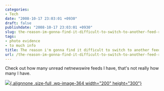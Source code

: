 ```yaml
---
categories:
- Tech
date: "2008-10-17 23:03:01 +0930"
draft: false
publishdate: "2008-10-17 23:03:01 +0930"
slug: the-reason-im-gonna-find-it-difficult-to-switch-to-another-feed-reader
tags:
- photo evidence
- to much info
title: The reason i'm gonna find it difficult to switch to another feed reader
url: /the-reason-im-gonna-find-it-difficult-to-switch-to-another-feed-reader/
---
```

Check out how many unread netnewswire feeds I have, that's not really
how many I have.

[![](https://turbo.geekorium.com.au/wp-content/uploads/2008/10/p-480-320-880144c5-d390-4cdd-8d97-b175b1c31d43.jpeg){.alignnone
.size-full .wp-image-364 width="200"
height="300"}](https://turbo.geekorium.com.au/wp-content/uploads/2008/10/p-480-320-880144c5-d390-4cdd-8d97-b175b1c31d43.jpeg)